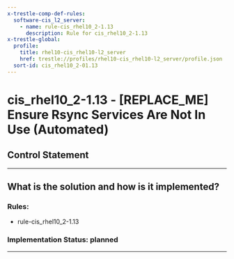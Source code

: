 ```yaml
---
x-trestle-comp-def-rules:
  software-cis_l2_server:
    - name: rule-cis_rhel10_2-1.13
      description: Rule for cis_rhel10_2-1.13
x-trestle-global:
  profile:
    title: rhel10-cis_rhel10-l2_server
    href: trestle://profiles/rhel10-cis_rhel10-l2_server/profile.json
  sort-id: cis_rhel10_2-01.13
---
```


# cis_rhel10_2-1.13 - \[REPLACE_ME\] Ensure Rsync Services Are Not In Use (Automated)

## Control Statement

______________________________________________________________________

## What is the solution and how is it implemented?

<!-- For implementation status enter one of: implemented, partial, planned, alternative, not-applicable -->

<!-- Note that the list of rules under ### Rules: is read-only and changes will not be captured after assembly to JSON -->

<!-- Add control implementation description here for control: cis_rhel10_2-1.13 -->

### Rules:

  - rule-cis_rhel10_2-1.13

### Implementation Status: planned

______________________________________________________________________
